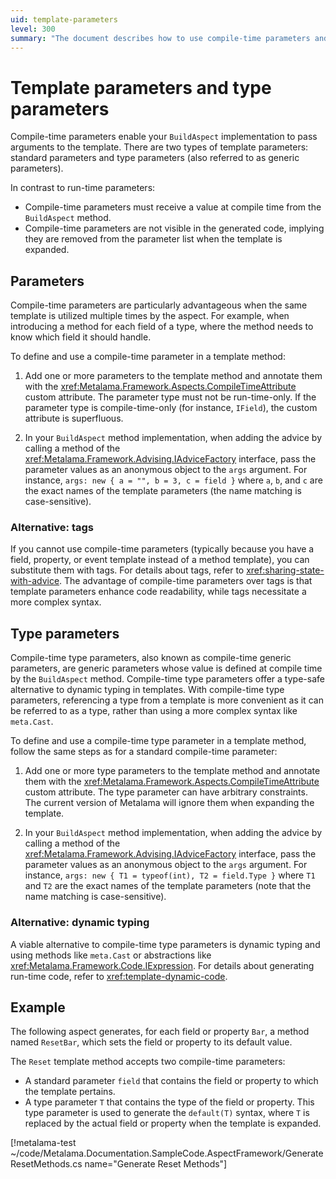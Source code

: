 ```yaml
---
uid: template-parameters
level: 300
summary: "The document describes how to use compile-time parameters and type parameters in the BuildAspect method in Metalama. It provides examples and alternatives for using these parameters."
---
```


# Template parameters and type parameters

Compile-time parameters enable your `BuildAspect` implementation to pass arguments to the template. There are two types of template parameters: standard parameters and type parameters (also referred to as generic parameters).

In contrast to run-time parameters:

* Compile-time parameters must receive a value at compile time from the `BuildAspect` method.
* Compile-time parameters are not visible in the generated code, implying they are removed from the parameter list when the template is expanded.

## Parameters

Compile-time parameters are particularly advantageous when the same template is utilized multiple times by the aspect. For example, when introducing a method for each field of a type, where the method needs to know which field it should handle.

To define and use a compile-time parameter in a template method:

1. Add one or more parameters to the template method and annotate them with the <xref:Metalama.Framework.Aspects.CompileTimeAttribute> custom attribute. The parameter type must not be run-time-only. If the parameter type is compile-time-only (for instance, `IField`), the custom attribute is superfluous.

2. In your `BuildAspect` method implementation, when adding the advice by calling a method of the <xref:Metalama.Framework.Advising.IAdviceFactory> interface, pass the parameter values as an anonymous object to the `args` argument. For instance, `args: new { a = "", b = 3, c = field }` where `a`, `b`, and `c` are the exact names of the template parameters (the name matching is case-sensitive).

### Alternative: tags

If you cannot use compile-time parameters (typically because you have a field, property, or event template instead of a method template), you can substitute them with tags. For details about tags, refer to <xref:sharing-state-with-advice>. The advantage of compile-time parameters over tags is that template parameters enhance code readability, while tags necessitate a more complex syntax.

## Type parameters

Compile-time type parameters, also known as compile-time generic parameters, are generic parameters whose value is defined at compile time by the `BuildAspect` method. Compile-time type parameters offer a type-safe alternative to dynamic typing in templates. With compile-time type parameters, referencing a type from a template is more convenient as it can be referred to as a type, rather than using a more complex syntax like `meta.Cast`.

To define and use a compile-time type parameter in a template method, follow the same steps as for a standard compile-time parameter:

1. Add one or more type parameters to the template method and annotate them with the <xref:Metalama.Framework.Aspects.CompileTimeAttribute> custom attribute. The type parameter can have arbitrary constraints. The current version of Metalama will ignore them when expanding the template.

2. In your `BuildAspect` method implementation, when adding the advice by calling a method of the <xref:Metalama.Framework.Advising.IAdviceFactory> interface, pass the parameter values as an anonymous object to the `args` argument. For instance, `args: new { T1 = typeof(int), T2 = field.Type }` where `T1` and `T2` are the exact names of the template parameters (note that the name matching is case-sensitive).

### Alternative: dynamic typing

A viable alternative to compile-time type parameters is dynamic typing and using methods like `meta.Cast` or abstractions like <xref:Metalama.Framework.Code.IExpression>. For details about generating run-time code, refer to <xref:template-dynamic-code>.

## Example

The following aspect generates, for each field or property `Bar`, a method named `ResetBar`, which sets the field or property to its default value.

The `Reset` template method accepts two compile-time parameters:

* A standard parameter `field` that contains the field or property to which the template pertains.
* A type parameter `T` that contains the type of the field or property. This type parameter is used to generate the `default(T)` syntax, where `T` is replaced by the actual field or property when the template is expanded.

[!metalama-test ~/code/Metalama.Documentation.SampleCode.AspectFramework/GenerateResetMethods.cs name="Generate Reset Methods"]


